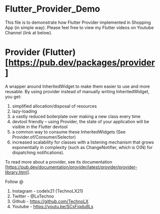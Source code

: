# Flutter_Provider_Demo

This file is to demonstrate how Flutter Provider implemented in Shopping App (in simple way). Please feel free to view my Flutter videos on Youtube Channel (link at below).


# Provider (Flutter) [https://pub.dev/packages/provider]

A wrapper around InheritedWidget to make them easier to use and more reusable.
By using provider instead of manually writing InheritedWidget, you get:

1. simplified allocation/disposal of resources
2. lazy-loading
3. a vastly reduced boilerplate over making a new class every time
4. devtool friendly – using Provider, the state of your application will be visible in the Flutter devtool
5. a common way to consume these InheritedWidgets (See Provider.of/Consumer/Selector)
6. increased scalability for classes with a listening mechanism that grows exponentially in complexity (such as ChangeNotifier, which is O(N) for dispatching notifications).

To read more about a provider, see its documentation [https://pub.dev/documentation/provider/latest/provider/provider-library.html].


Follow @

1. Instagram - codelx21 (TechnoLX21)
2. Twitter - @LxTechno
3. Github - https://github.com/TechnoLX
4. Youtube - https://youtu.be/SCsFiqdu8Ls
